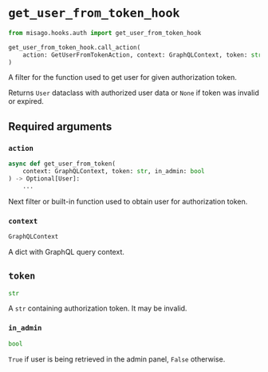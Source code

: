 # `get_user_from_token_hook`

```python
from misago.hooks.auth import get_user_from_token_hook

get_user_from_token_hook.call_action(
    action: GetUserFromTokenAction, context: GraphQLContext, token: str, in_admin: bool
)
```

A filter for the function used to get user for given authorization token.

Returns `User` dataclass with authorized user data or `None` if token was invalid or expired.


## Required arguments

### `action`

```python
async def get_user_from_token(
    context: GraphQLContext, token: str, in_admin: bool
) -> Optional[User]:
    ...
```

Next filter or built-in function used to obtain user for authorization token.


### `context`

```python
GraphQLContext
```

A dict with GraphQL query context.


## `token`

```python
str
```

A `str` containing authorization token. It may be invalid.


### `in_admin`

```python
bool
```

`True` if user is being retrieved in the admin panel, `False` otherwise.